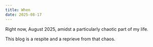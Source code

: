 ```yaml
---
title: When
date: 2025-08-17
---
```

Right now, August 2025, amidst a particularly chaotic part of my life. 

This blog is a respite and a reprieve from that chaos.